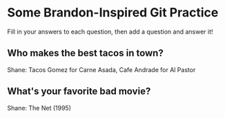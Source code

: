 # Some Brandon-Inspired Git Practice
Fill in your answers to each question, then  add a question and answer it!

## Who makes the best tacos in town?
Shane: Tacos Gomez for Carne Asada, Cafe Andrade for Al Pastor

## What's your favorite bad movie?
Shane: The Net (1995)
